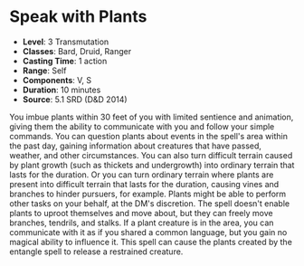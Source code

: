 # Speak with Plants

- **Level**: 3 Transmutation
- **Classes**: Bard, Druid, Ranger
- **Casting Time**: 1 action
- **Range**: Self
- **Components**: V, S
- **Duration**: 10 minutes
- **Source**: 5.1 SRD (D&D 2014)

You imbue plants within 30 feet of you with limited sentience and animation, giving them the ability to communicate with you and follow your simple commands. You can question plants about events in the spell's area within the past day, gaining information about creatures that have passed, weather, and other circumstances. You can also turn difficult terrain caused by plant growth (such as thickets and undergrowth) into ordinary terrain that lasts for the duration. Or you can turn ordinary terrain where plants are present into difficult terrain that lasts for the duration, causing vines and branches to hinder pursuers, for example. Plants might be able to perform other tasks on your behalf, at the DM's discretion. The spell doesn't enable plants to uproot themselves and move about, but they can freely move branches, tendrils, and stalks. If a plant creature is in the area, you can communicate with it as if you shared a common language, but you gain no magical ability to influence it. This spell can cause the plants created by the entangle spell to release a restrained creature.

